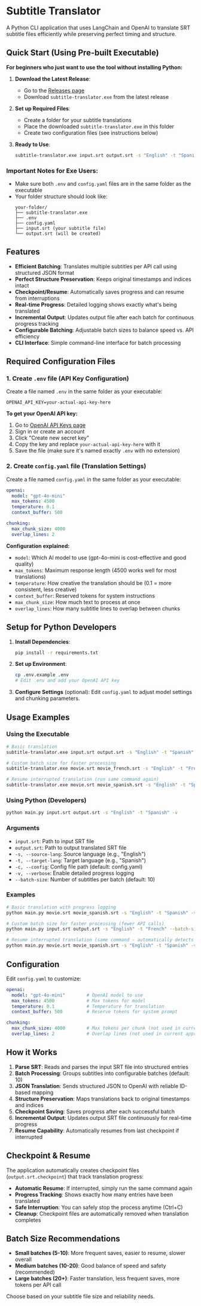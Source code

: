 # Subtitle Translator

A Python CLI application that uses LangChain and OpenAI to translate SRT subtitle files efficiently while preserving perfect timing and structure.

## Quick Start (Using Pre-built Executable)

**For beginners who just want to use the tool without installing Python:**

1. **Download the Latest Release**:
   - Go to the [Releases page](../../releases)
   - Download `subtitle-translator.exe` from the latest release

2. **Set up Required Files**:
   - Create a folder for your subtitle translations
   - Place the downloaded `subtitle-translator.exe` in this folder
   - Create two configuration files (see instructions below)

3. **Ready to Use**:
   ```bash
   subtitle-translator.exe input.srt output.srt -s "English" -t "Spanish" -v
   ```

### Important Notes for Exe Users:
- Make sure both `.env` and `config.yaml` files are in the same folder as the executable
- Your folder structure should look like:
  ```
  your-folder/
  ├── subtitle-translator.exe
  ├── .env
  ├── config.yaml
  ├── input.srt (your subtitle file)
  └── output.srt (will be created)
  ```

## Features

- **Efficient Batching**: Translates multiple subtitles per API call using structured JSON format
- **Perfect Structure Preservation**: Keeps original timestamps and indices intact
- **Checkpoint/Resume**: Automatically saves progress and can resume from interruptions  
- **Real-time Progress**: Detailed logging shows exactly what's being translated
- **Incremental Output**: Updates output file after each batch for continuous progress tracking
- **Configurable Batching**: Adjustable batch sizes to balance speed vs. API efficiency
- **CLI Interface**: Simple command-line interface for batch processing

## Required Configuration Files

### 1. Create `.env` file (API Key Configuration)

Create a file named `.env` in the same folder as your executable:

```
OPENAI_API_KEY=your-actual-api-key-here
```

**To get your OpenAI API key:**
1. Go to [OpenAI API Keys page](https://platform.openai.com/api-keys)
2. Sign in or create an account
3. Click "Create new secret key"
4. Copy the key and replace `your-actual-api-key-here` with it
5. Save the file (make sure it's named exactly `.env` with no extension)

### 2. Create `config.yaml` file (Translation Settings)

Create a file named `config.yaml` in the same folder as your executable:

```yaml
openai:
  model: "gpt-4o-mini"
  max_tokens: 4500
  temperature: 0.1
  context_buffer: 500

chunking:
  max_chunk_size: 4000
  overlap_lines: 2
```

**Configuration explained:**
- `model`: Which AI model to use (gpt-4o-mini is cost-effective and good quality)
- `max_tokens`: Maximum response length (4500 works well for most translations)
- `temperature`: How creative the translation should be (0.1 = more consistent, less creative)
- `context_buffer`: Reserved tokens for system instructions
- `max_chunk_size`: How much text to process at once
- `overlap_lines`: How many subtitle lines to overlap between chunks

## Setup for Python Developers

1. **Install Dependencies**:
   ```bash
   pip install -r requirements.txt
   ```

2. **Set up Environment**:
   ```bash
   cp .env.example .env
   # Edit .env and add your OpenAI API key
   ```

3. **Configure Settings** (optional):
   Edit `config.yaml` to adjust model settings and chunking parameters.

## Usage Examples

### Using the Executable
```bash
# Basic translation
subtitle-translator.exe input.srt output.srt -s "English" -t "Spanish" -v

# Custom batch size for faster processing
subtitle-translator.exe movie.srt movie_french.srt -s "English" -t "French" --batch-size 20 -v

# Resume interrupted translation (run same command again)
subtitle-translator.exe movie.srt movie_spanish.srt -s "English" -t "Spanish" -v
```

### Using Python (Developers)
```bash
python main.py input.srt output.srt -s "English" -t "Spanish" -v
```

### Arguments
- `input.srt`: Path to input SRT file
- `output.srt`: Path to output translated SRT file
- `-s, --source-lang`: Source language (e.g., "English") 
- `-t, --target-lang`: Target language (e.g., "Spanish")
- `-c, --config`: Config file path (default: config.yaml)
- `-v, --verbose`: Enable detailed progress logging
- `--batch-size`: Number of subtitles per batch (default: 10)

### Examples

```bash
# Basic translation with progress logging
python main.py movie.srt movie_spanish.srt -s "English" -t "Spanish" -v

# Custom batch size for faster processing (fewer API calls)
python main.py input.srt output.srt -s "English" -t "French" --batch-size 20 -v

# Resume interrupted translation (same command - automatically detects checkpoint)
python main.py movie.srt movie_spanish.srt -s "English" -t "Spanish" -v
```

## Configuration

Edit `config.yaml` to customize:

```yaml
openai:
  model: "gpt-4o-mini"        # OpenAI model to use
  max_tokens: 4500            # Max tokens for model  
  temperature: 0.1            # Temperature for translation
  context_buffer: 500         # Reserve tokens for system prompt

chunking:
  max_chunk_size: 4000        # Max tokens per chunk (not used in current approach)
  overlap_lines: 2            # Overlap lines (not used in current approach)
```

## How it Works

1. **Parse SRT**: Reads and parses the input SRT file into structured entries
2. **Batch Processing**: Groups subtitles into configurable batches (default: 10)
3. **JSON Translation**: Sends structured JSON to OpenAI with reliable ID-based mapping
4. **Structure Preservation**: Maps translations back to original timestamps and indices
5. **Checkpoint Saving**: Saves progress after each successful batch
6. **Incremental Output**: Updates output SRT file continuously for real-time progress
7. **Resume Capability**: Automatically resumes from last checkpoint if interrupted

## Checkpoint & Resume

The application automatically creates checkpoint files (`output.srt.checkpoint`) that track translation progress:

- **Automatic Resume**: If interrupted, simply run the same command again
- **Progress Tracking**: Shows exactly how many entries have been translated  
- **Safe Interruption**: You can safely stop the process anytime (Ctrl+C)
- **Cleanup**: Checkpoint files are automatically removed when translation completes

## Batch Size Recommendations

- **Small batches (5-10)**: More frequent saves, easier to resume, slower overall
- **Medium batches (10-20)**: Good balance of speed and safety (recommended)
- **Large batches (20+)**: Faster translation, less frequent saves, more tokens per API call

Choose based on your subtitle file size and reliability needs.